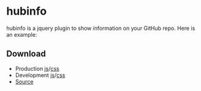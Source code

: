 # hubinfo

hubinfo is a jquery plugin to show information on your GitHub repo.  Here is an example:


## Download

- Production [js](https://raw.github.com/jgallen23/hubinfo/master/dist/hubinfo.min.js)/[css](https://raw.github.com/jgallen23/hubinfo/master/dist/hubinfo.min.css)
- Development [js](https://raw.github.com/jgallen23/hubinfo/master/dist/hubinfo.js)/[css](https://raw.github.com/jgallen23/hubinfo/master/dist/hubinfo.css)
- [Source](http://github.com/jgallen23/hubinfo)




